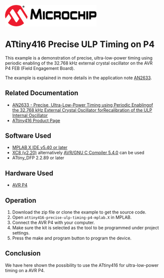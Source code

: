 <a href="https://www.microchip.com" rel="nofollow"><img src="images/microchip.png" alt="MCHP" width="300"/></a>

# ATtiny416 Precise ULP Timing on P4

This example is a demonstration of precise, ultra-low-power timing using periodic enabling of the 32.768 kHz external crystal oscillator on the AVR P4 FEB (Field Engagement Board).

The example is explained in more details in the application note [AN2633](https://www.microchip.com//wwwAppNotes/AppNotes.aspx?appnote=en604346).

## Related Documentation

- [AN2633 - Precise, Ultra-Low-Power Timing using Periodic Enablingof the 32.768 kHz External Crystal Oscillator forRecalibration of the ULP Internal Oscillator](https://www.microchip.com//wwwAppNotes/AppNotes.aspx?appnote=en604346)
- [ATtiny416 Product Page](https://www.microchip.com/wwwproducts/en/ATtiny416)

## Software Used

- [MPLAB X IDE v5.40 or later](https://www.microchip.com/mplab/mplab-x-ide)
- [XC8 (v2.20)](https://www.microchip.com/mplab/compilers) alternatively [AVR/GNU C Compiler 5.4.0](https://www.microchip.com/mplab/avr-support/avr-and-arm-toolchains-c-compilers) can be used
- ATtiny_DFP 2.2.89 or later

## Hardware Used

-  [AVR P4](https://www.microchip.com/DevelopmentTools/ProductDetails/PartNO/ATAVRFEB-P4)

## Operation

1. Download the zip file or clone the example to get the source code.
2. Open `attiny416-precise-ulp-timing-p4-mplab.X` in MPLAB.
3. Connect the AVR P4 with your computer.
4. Make sure the kit is selected as the tool to be programmed under project settings.
5. Press the make and program button to program the device.

## Conclusion

We have here shown the possibility to use the ATtiny416 for ultra-low-power timing on a AVR P4.